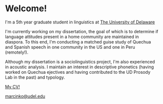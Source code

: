 
  
</head>
<body>

<h1>Welcome!</h1>

<p>I'm a 5th year graduate student in linguistics at <a href="https://www.lingcogsci.udel.edu/" target="_blank">The University of Delaware</a> </p> 
  
<p>I'm currently working on my dissertation, the goal of which is to determine if language attitudes present in a home community are maintained in diaspora. To this end, I'm conducting a matched guise study of Quechua and Spanish speech in one community in the US and one in Peru (remotely!). </p>
  
<p> Although my dissertation is a sociolinguistics project, I'm also experienced in acoustic analysis. I maintain an interest in descriptive phonetics (having worked on Quechua ejectives and having contributed to the UD Prosody Lab in the past) and typology.</p>
  
<a href="./MM_CV_Feb_22.pdf" target="blank">My CV!</a>
  
 <a href="mailto:marcinko@udel.edu">marcinko@udel.edu</a>


</body>
</html>
